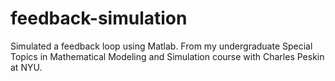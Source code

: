 # feedback-simulation
Simulated a feedback loop using Matlab. From my undergraduate Special Topics in Mathematical Modeling and Simulation course with Charles Peskin at NYU. 
